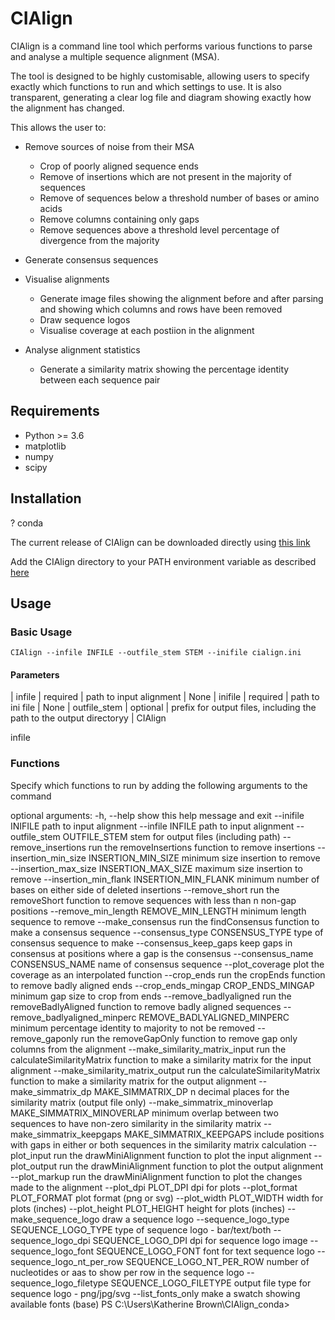 # CIAlign
CIAlign is a command line tool which performs various functions to parse and analyse a multiple sequence alignment (MSA).

The tool is designed to be highly customisable, allowing users to specify exactly which functions to run and which settings to use.  It is also transparent, generating a clear log file and diagram showing exactly how the alignment has changed.

This allows the user to:
* Remove sources of noise from their MSA
  * Crop of poorly aligned sequence ends
  * Remove of insertions which are not present in the majority of sequences
  * Remove of sequences below a threshold number of bases or amino acids
  * Remove columns containing only gaps
  * Remove sequences above a threshold level percentage of divergence from the majority

* Generate consensus sequences

* Visualise alignments
  * Generate image files showing the alignment before and after parsing and showing which columns and rows have been removed
  * Draw sequence logos
  * Visualise coverage at each postiion in the alignment

* Analyse alignment statistics
  * Generate a similarity matrix showing the percentage identity between each sequence pair
  
## Requirements
* Python >= 3.6
* matplotlib
* numpy
* scipy

## Installation
? conda

The current release of CIAlign can be downloaded directly using [this link](https://github.com/KatyBrown/CIAlign/archive/v0.1.0.tar.gz)

Add the CIAlign directory to your PATH environment variable as described [here](https://gist.github.com/nex3/c395b2f8fd4b02068be37c961301caa7)

## Usage
### Basic Usage
`CIAlign --infile INFILE --outfile_stem STEM --inifile cialign.ini`
#### Parameters
| infile | required | path to input alignment | None
| inifile | required | path to ini file | None
| outfile_stem | optional | prefix for output files, including the path to the output directoryy | CIAlign

infile 

### Functions
Specify which functions to run by adding the following arguments to the command



optional arguments:
  -h, --help            show this help message and exit
  --inifile INIFILE     path to input alignment
  --infile INFILE       path to input alignment
  --outfile_stem OUTFILE_STEM
                        stem for output files (including path)
  --remove_insertions   run the removeInsertions function to remove insertions
  --insertion_min_size INSERTION_MIN_SIZE
                        minimum size insertion to remove
  --insertion_max_size INSERTION_MAX_SIZE
                        maximum size insertion to remove
  --insertion_min_flank INSERTION_MIN_FLANK
                        minimum number of bases on either side of deleted
                        insertions
  --remove_short        run the removeShort function to remove sequences with
                        less than n non-gap positions
  --remove_min_length REMOVE_MIN_LENGTH
                        minimum length sequence to remove
  --make_consensus      run the findConsensus function to make a consensus
                        sequence
  --consensus_type CONSENSUS_TYPE
                        type of consensus sequence to make
  --consensus_keep_gaps
                        keep gaps in consensus at positions where a gap is the
                        consensus
  --consensus_name CONSENSUS_NAME
                        name of consensus sequence
  --plot_coverage       plot the coverage as an interpolated function
  --crop_ends           run the cropEnds function to remove badly aligned ends
  --crop_ends_mingap CROP_ENDS_MINGAP
                        minimum gap size to crop from ends
  --remove_badlyaligned
                        run the removeBadlyAligned function to remove badly
                        aligned sequences
  --remove_badlyaligned_minperc REMOVE_BADLYALIGNED_MINPERC
                        minimum percentage identity to majority to not be
                        removed
  --remove_gaponly      run the removeGapOnly function to remove gap only
                        columns from the alignment
  --make_similarity_matrix_input
                        run the calculateSimilarityMatrix function to make a
                        similarity matrix for the input alignment
  --make_similarity_matrix_output
                        run the calculateSimilarityMatrix function to make a
                        similarity matrix for the output alignment
  --make_simmatrix_dp MAKE_SIMMATRIX_DP
                        n decimal places for the similarity matrix (output
                        file only)
  --make_simmatrix_minoverlap MAKE_SIMMATRIX_MINOVERLAP
                        minimum overlap between two sequences to have non-zero
                        similarity in the similarity matrix
  --make_simmatrix_keepgaps MAKE_SIMMATRIX_KEEPGAPS
                        include positions with gaps in either or both
                        sequences in the similarity matrix calculation
  --plot_input          run the drawMiniAlignment function to plot the input
                        alignment
  --plot_output         run the drawMiniAlignment function to plot the output
                        alignment
  --plot_markup         run the drawMiniAlignment function to plot the changes
                        made to the alignment
  --plot_dpi PLOT_DPI   dpi for plots
  --plot_format PLOT_FORMAT
                        plot format (png or svg)
  --plot_width PLOT_WIDTH
                        width for plots (inches)
  --plot_height PLOT_HEIGHT
                        height for plots (inches)
  --make_sequence_logo  draw a sequence logo
  --sequence_logo_type SEQUENCE_LOGO_TYPE
                        type of sequence logo - bar/text/both
  --sequence_logo_dpi SEQUENCE_LOGO_DPI
                        dpi for sequence logo image
  --sequence_logo_font SEQUENCE_LOGO_FONT
                        font for text sequence logo
  --sequence_logo_nt_per_row SEQUENCE_LOGO_NT_PER_ROW
                        number of nucleotides or aas to show per row in the
                        sequence logo
  --sequence_logo_filetype SEQUENCE_LOGO_FILETYPE
                        output file type for sequence logo - png/jpg/svg
  --list_fonts_only     make a swatch showing available fonts
(base) PS C:\Users\Katherine Brown\CIAlign_conda>
